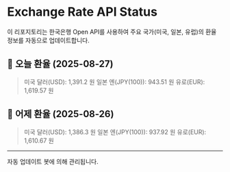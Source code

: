 
# Exchange Rate API Status

이 리포지토리는 한국은행 Open API를 사용하여 주요 국가(미국, 일본, 유럽)의 환율 정보를 자동으로 업데이트합니다.

## 📅 오늘 환율 (2025-08-27)
> 미국 달러(USD): 1,391.2 원
> 일본 엔(JPY(100)): 943.51 원
> 유로(EUR): 1,619.57 원

## 📅 어제 환율 (2025-08-26)
> 미국 달러(USD): 1,386.3 원
> 일본 엔(JPY(100)): 937.92 원
> 유로(EUR): 1,610.67 원

---
자동 업데이트 봇에 의해 관리됩니다.
